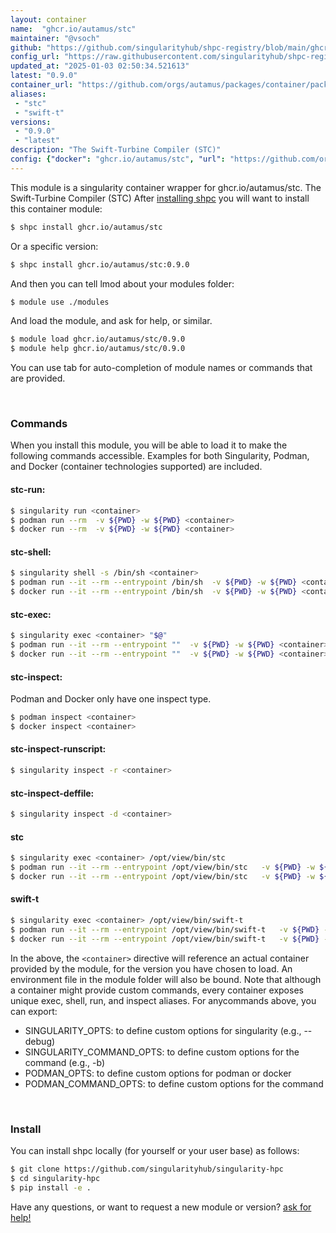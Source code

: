 ```yaml
---
layout: container
name:  "ghcr.io/autamus/stc"
maintainer: "@vsoch"
github: "https://github.com/singularityhub/shpc-registry/blob/main/ghcr.io/autamus/stc/container.yaml"
config_url: "https://raw.githubusercontent.com/singularityhub/shpc-registry/main/ghcr.io/autamus/stc/container.yaml"
updated_at: "2025-01-03 02:50:34.521613"
latest: "0.9.0"
container_url: "https://github.com/orgs/autamus/packages/container/package/stc"
aliases:
 - "stc"
 - "swift-t"
versions:
 - "0.9.0"
 - "latest"
description: "The Swift-Turbine Compiler (STC)"
config: {"docker": "ghcr.io/autamus/stc", "url": "https://github.com/orgs/autamus/packages/container/package/stc", "maintainer": "@vsoch", "description": "The Swift-Turbine Compiler (STC)", "latest": {"0.9.0": "sha256:5f74444f5537365f9f9984c3e69dc0157bebca1b322c5ebfc6f3ad55749434e4"}, "tags": {"0.9.0": "sha256:5f74444f5537365f9f9984c3e69dc0157bebca1b322c5ebfc6f3ad55749434e4", "latest": "sha256:5f74444f5537365f9f9984c3e69dc0157bebca1b322c5ebfc6f3ad55749434e4"}, "aliases": {"stc": "/opt/view/bin/stc", "swift-t": "/opt/view/bin/swift-t"}}
---
```


This module is a singularity container wrapper for ghcr.io/autamus/stc.
The Swift-Turbine Compiler (STC)
After [installing shpc](#install) you will want to install this container module:


```bash
$ shpc install ghcr.io/autamus/stc
```

Or a specific version:

```bash
$ shpc install ghcr.io/autamus/stc:0.9.0
```

And then you can tell lmod about your modules folder:

```bash
$ module use ./modules
```

And load the module, and ask for help, or similar.

```bash
$ module load ghcr.io/autamus/stc/0.9.0
$ module help ghcr.io/autamus/stc/0.9.0
```

You can use tab for auto-completion of module names or commands that are provided.

<br>

### Commands

When you install this module, you will be able to load it to make the following commands accessible.
Examples for both Singularity, Podman, and Docker (container technologies supported) are included.

#### stc-run:

```bash
$ singularity run <container>
$ podman run --rm  -v ${PWD} -w ${PWD} <container>
$ docker run --rm  -v ${PWD} -w ${PWD} <container>
```

#### stc-shell:

```bash
$ singularity shell -s /bin/sh <container>
$ podman run --it --rm --entrypoint /bin/sh  -v ${PWD} -w ${PWD} <container>
$ docker run --it --rm --entrypoint /bin/sh  -v ${PWD} -w ${PWD} <container>
```

#### stc-exec:

```bash
$ singularity exec <container> "$@"
$ podman run --it --rm --entrypoint ""  -v ${PWD} -w ${PWD} <container> "$@"
$ docker run --it --rm --entrypoint ""  -v ${PWD} -w ${PWD} <container> "$@"
```

#### stc-inspect:

Podman and Docker only have one inspect type.

```bash
$ podman inspect <container>
$ docker inspect <container>
```

#### stc-inspect-runscript:

```bash
$ singularity inspect -r <container>
```

#### stc-inspect-deffile:

```bash
$ singularity inspect -d <container>
```


#### stc

```bash
$ singularity exec <container> /opt/view/bin/stc
$ podman run --it --rm --entrypoint /opt/view/bin/stc   -v ${PWD} -w ${PWD} <container> -c " $@"
$ docker run --it --rm --entrypoint /opt/view/bin/stc   -v ${PWD} -w ${PWD} <container> -c " $@"
```


#### swift-t

```bash
$ singularity exec <container> /opt/view/bin/swift-t
$ podman run --it --rm --entrypoint /opt/view/bin/swift-t   -v ${PWD} -w ${PWD} <container> -c " $@"
$ docker run --it --rm --entrypoint /opt/view/bin/swift-t   -v ${PWD} -w ${PWD} <container> -c " $@"
```



In the above, the `<container>` directive will reference an actual container provided
by the module, for the version you have chosen to load. An environment file in the
module folder will also be bound. Note that although a container
might provide custom commands, every container exposes unique exec, shell, run, and
inspect aliases. For anycommands above, you can export:

 - SINGULARITY_OPTS: to define custom options for singularity (e.g., --debug)
 - SINGULARITY_COMMAND_OPTS: to define custom options for the command (e.g., -b)
 - PODMAN_OPTS: to define custom options for podman or docker
 - PODMAN_COMMAND_OPTS: to define custom options for the command

<br>

### Install

You can install shpc locally (for yourself or your user base) as follows:

```bash
$ git clone https://github.com/singularityhub/singularity-hpc
$ cd singularity-hpc
$ pip install -e .
```

Have any questions, or want to request a new module or version? [ask for help!](https://github.com/singularityhub/singularity-hpc/issues)